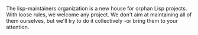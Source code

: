 The lisp-maintainers organization is a new house for orphan Lisp projects. With loose rules, we welcome any project. We don't aim at maintaining all of them ourselves, but we'll try to do it collectively -or bring them to your attention.
